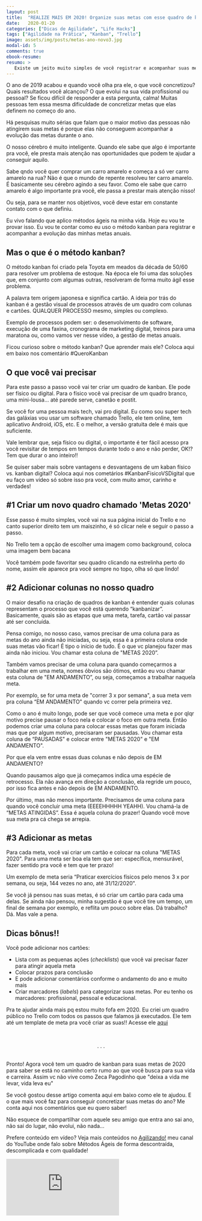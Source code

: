 ```yaml
---
layout: post
title:  "REALIZE MAIS EM 2020! Organize suas metas com esse quadro de kanban em 3 passos super simples!"
date:   2020-01-20
categories: ["Dicas de Agilidade", "Life Hacks"]
tags: ["Agilidade na Prática", "Kanban", "Trello"]
image: assets/img/posts/metas-ano-novo3.jpg
modal-id: 5
comments: true
ebook-resume:
resumo: >
   Existe um jeito muito simples de você registrar e acompanhar suas metas do ano, tudo que você precisa é criar um quadro de kanban para isso. Esse ano você vai concretizar mais metas aplicando o método kaban nas suas metas de 2020!
---
```


O ano de 2019 acabou e quando você olha pra ele, o que você concretizou? Quais resultados você alcançou? O que evolui na sua vida profissional ou pessoal? Se ficou difícil de responder a esta pergunta, calma! Muitas pessoas tem essa mesma dificuldade de concretizar metas que elas definem no começo do ano.


Há pesquisas muito sérias que falam que o maior motivo das pessoas não atingirem suas metas é porque elas não conseguem acompanhar a evolução das metas durante o ano.

O nosso cérebro é muito inteligente. Quando ele sabe que algo é importante pra você, ele presta mais atenção nas oportunidades que podem te ajudar a conseguir aquilo.

Sabe qndo você quer comprar um carro amarelo e começa a só ver carro amarelo na rua? Não é que o mundo de repente resolveu ter carro amarelo. É basicamente seu cérebro agindo a seu favor. Como ele sabe que carro amarelo é algo importante pra você, ele passa a prestar mais atenção nisso!

Ou seja, para se manter nos objetivos, você deve estar em constante contato com o que definiu.

Eu vivo falando que aplico métodos ágeis na minha vida. Hoje eu vou te provar isso. Eu vou te contar como eu uso o método kanban para registrar e acompanhar a evolução das minhas metas anuais.



## Mas o que é o método kanban?

O método kanban foi criado pela Toyota em meados da década de 50/60 para resolver um problema de estoque. Na época ele foi uma das soluções que, em conjunto com algumas outras, resolveram de forma muito ágil esse problema.

A palavra tem origem japonesa e significa cartão. A ideia por trás do kanban é a gestão visual de processos através de um quadro com colunas e cartões. QUALQUER PROCESSO mesmo, simples ou complexo.

Exemplo de processos podem ser: o desenvolvimento de software, execução de uma faxina, cronograma de marketing digital, treinos para uma maratona ou, como vamos ver nesse vídeo, a gestão de metas anuais.

Ficou curioso sobre o método kanban? Que aprender mais ele? Coloca aqui em baixo nos comentário #QueroKanban


## O que você vai precisar

Para este passo a passo você vai ter criar um quadro de kanban. Ele pode ser físico ou digital. Para o físico você vai precisar de um quadro branco, uma mini-lousa... até parede serve, canetão e postit.

Se você for uma pessoa mais tech, vai pro digital. Eu como sou super tech das galáxias vou usar um software chamado Trello, ele tem online, tem aplicativo Android, iOS, etc. E o melhor, a versão gratuita dele é mais que suficiente.

Vale lembrar que, seja físico ou digital, o importante é ter fácil acesso pra você revisitar de tempos em tempos durante todo o ano e não perder, OK!? Tem que durar o ano inteiro!!

Se quiser saber mais sobre vantagens e desvantagens de um kaban físico vs. kanban digital? Coloca aqui nos cometários #KanbanFisicoVSDigital que eu faço um vídeo só sobre isso pra você, com muito amor, carinho e verdades!

## #1 Criar um novo quadro chamado 'Metas 2020'

Esse passo é muito simples, você vai na sua página inicial do Trello e no canto superior direito tem um maiszinho, é só clicar nele e seguir o passo a passo.

No Trello tem a opção de escolher uma imagem como background, coloca uma imagem bem bacana

Você também pode favoritar seu quadro clicando na estrelinha perto do nome, assim ele aparece pra você sempre no topo, olha só que lindo!

## #2 Adicionar colunas no nosso quadro

O maior desafio na criação de quadros de kanban é entender quais colunas representam o processo que você está querendo “kanbanizar”. Basicamente, quais são as etapas que uma meta, tarefa, cartão vai passar até ser concluída.

Pensa comigo, no nosso caso, vamos precisar de uma coluna para as metas do ano ainda não iniciadas, ou seja, essa é a primeira coluna onde suas metas vão ficar! É tipo o início de tudo. É o que vc planejou fazer mas ainda não iniciou. Vou chamar esta coluna de "METAS 2020”.

Também vamos precisar de uma coluna para quando começarmos a trabalhar em uma meta, nomes óbvios são ótimos, então eu vou chamar esta coluna de "EM ANDAMENTO”, ou seja, começamos a trabalhar naquela meta.

Por exemplo, se for uma meta de "correr 3 x por semana", a sua meta vem pra coluna “EM ANDAMENTO" quando vc correr pela primeira vez.


Como o ano é muito longo, pode ser que você comece uma meta e por qlqr motivo precise pausar o foco nela e colocar o foco em outra meta. Então podemos criar uma coluna para colocar essas metas que foram iniciada mas que por algum motivo, precisaram ser pausadas. Vou chamar esta coluna de  “PAUSADAS" e colocar entre "METAS 2020" e "EM ANDAMENTO".

Por que ela vem entre essas duas colunas e não depois de EM ANDAMENTO?

Quando pausamos algo que já começamos indica uma espécie de retrocesso. Ela não avança em direção a conclusão, ela regride um pouco, por isso fica antes e não depois de EM ANDAMENTO.

Por último, mas não menos importante. Precisamos de uma coluna para quando você concluir uma meta (EEEEHHHHH YEAHH). Vou chamá-la de “METAS ATINGIDAS”. Essa é aquela coluna do prazer! Quando você move sua meta pra cá chega se arrepia.


## #3 Adicionar as metas

Para cada meta, você vai criar um cartão e colocar na coluna "METAS 2020". Para uma meta ser boa ela tem que ser: específica, mensurável, fazer sentido pra você e tem que ter prazo!

Um exemplo de meta seria “Praticar exercícios físicos pelo menos 3 x por semana, ou seja, 144 vezes no ano, até 31/12/2020".

Se você já pensou nas suas metas, é só criar um cartão para cada uma delas. Se ainda não pensou, minha sugestão é que você tire um tempo, um final de semana por exemplo, e reflita um pouco sobre elas. Dá trabalho? Dá. Mas vale a pena.


## Dicas bônus!!

Você pode adicionar nos cartões:
   * Lista com as pequenas ações (_checklists_) que você vai precisar fazer para atingir aquela meta
   * Colocar prazos para conclusão
   * E pode adicionar comentários conforme o andamento do ano e muito mais
   * Criar marcadores (_labels_) para categorizar suas metas. Por eu tenho os marcadores: profissional, pessoal e educacional.


Pra te ajudar ainda mais pq estou muito fofa em 2020. Eu criei um quadro público no Trello com todos os passos que falamos já executados. Ele tem até um template de meta pra você criar as suas!! Acesse ele [aqui](https://trello.com/b/HeKK3FwB/modelo-metas-2020)

<br><center>. . . </center><br>

Pronto! Agora você tem um quadro de kanban para suas metas de 2020 para saber se está no caminho certo rumo ao que você busca para sua vida e carreira. Assim vc não vive como Zeca Pagodinho que "deixa a vida me levar, vida leva eu"


Se você gostou desse artigo comenta aqui em baixo como ele te ajudou. E o que mais você faz para conseguir concretizar suas metas do ano? Me conta aqui nos comentários que eu quero saber!

Não esquece de compartilhar com aquele seu amigo que entra ano sai ano, não sai do lugar, não evolui, não nada...


Prefere conteúdo em vídeo? Veja mais conteúdos no [Agilizando!](https://youtube.com/agilizando) meu canal do YouTube onde falo sobre Métodos Ágeis de forma descontraída, descomplicada e com qualidade!

<div class="row">
  <div class="col-md-2"></div>
  <div class="col-md-8">
      <div class="portfolio-item">
        <div class="video-container">
          <iframe src="https://www.youtube.com/embed/mLDEl6cpFbg" frameborder="0" allow="accelerometer; autoplay; encrypted-media; gyroscope; picture-in-picture" allowfullscreen></iframe>
        </div>
      </div>
  </div>
  <div class="col-md-2"></div>
</div>
